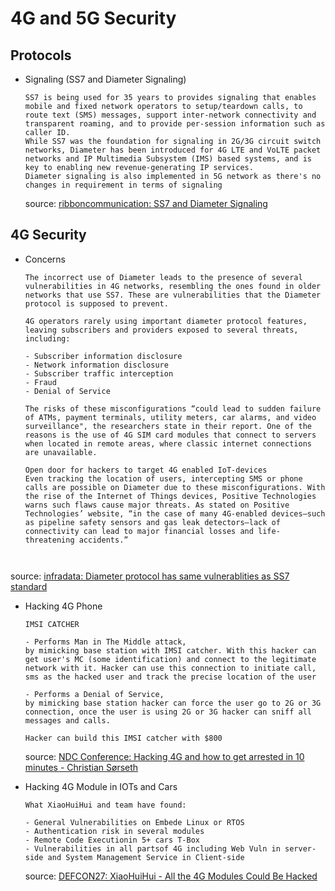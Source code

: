 # 4G and 5G Security

## Protocols
- Signaling (SS7 and Diameter Signaling)
  ```
  SS7 is being used for 35 years to provides signaling that enables mobile and fixed network operators to setup/teardown calls, to route text (SMS) messages, support inter-network connectivity and transparent roaming, and to provide per-session information such as caller ID. 
  While SS7 was the foundation for signaling in 2G/3G circuit switch networks, Diameter has been introduced for 4G LTE and VoLTE packet networks and IP Multimedia Subsystem (IMS) based systems, and is key to enabling new revenue-generating IP services. 
  Diameter signaling is also implemented in 5G network as there's no changes in requirement in terms of signaling
  ```
  source: [ribboncommunication: SS7 and Diameter Signaling](https://ribboncommunications.com/solutions/service-provider-solutions/mobile-network-evolution/ss7-and-diameter-signaling)
## 4G Security 
- Concerns
  ```
  The incorrect use of Diameter leads to the presence of several vulnerabilities in 4G networks, resembling the ones found in older networks that use SS7. These are vulnerabilities that the Diameter protocol is supposed to prevent.

  4G operators rarely using important diameter protocol features, leaving subscribers and providers exposed to several threats, including:

  - Subscriber information disclosure
  - Network information disclosure
  - Subscriber traffic interception
  - Fraud
  - Denial of Service

  The risks of these misconfigurations “could lead to sudden failure of ATMs, payment terminals, utility meters, car alarms, and video surveillance", the researchers state in their report. One of the reasons is the use of 4G SIM card modules that connect to servers when located in remote areas, where classic internet connections are unavailable.

  Open door for hackers to target 4G enabled IoT-devices
  Even tracking the location of users, intercepting SMS or phone calls are possible on Diameter due to these misconfigurations. With the rise of the Internet of Things devices, Positive Technologies warns such flaws cause major threats. As stated on Positive Technologies’ website, “in the case of many 4G-enabled devices—such as pipeline safety sensors and gas leak detectors—lack of connectivity can lead to major financial losses and life-threatening accidents.”



  ```
source: [infradata: Diameter protocol has same vulnerablities as SS7 standard](https://www.infradata.com/news-blog/diameter-protocol-has-same-vulnerablities-as-ss7-standard/)

- Hacking 4G Phone
  ```
  IMSI CATCHER

  - Performs Man in The Middle attack,
  by mimicking base station with IMSI catcher. With this hacker can get user's MC (some identification) and connect to the legitimate network with it. Hacker can use this connection to initiate call, sms as the hacked user and track the precise location of the user
  
  - Performs a Denial of Service, 
  by mimicking base station hacker can force the user go to 2G or 3G connection, once the user is using 2G or 3G hacker can sniff all messages and calls.

  Hacker can build this IMSI catcher with $800 
  ```
  source: [NDC Conference: Hacking 4G and how to get arrested in 10 minutes - Christian Sørseth
](https://www.youtube.com/watch?v=DEeOFE_DreU)

- Hacking 4G Module in IOTs and Cars 
  ```
  What XiaoHuiHui and team have found:

  - General Vulnerabilities on Embede Linux or RTOS
  - Authentication risk in several modules
  - Remote Code Executionin 5+ cars T-Box
  - Vulnerabilities in all partsof 4G including Web Vuln in server-side and System Management Service in Client-side
  ```
  source: [DEFCON27: XiaoHuiHui - All the 4G Modules Could Be Hacked](https://www.youtube.com/watch?v=OORUkEsannA)
